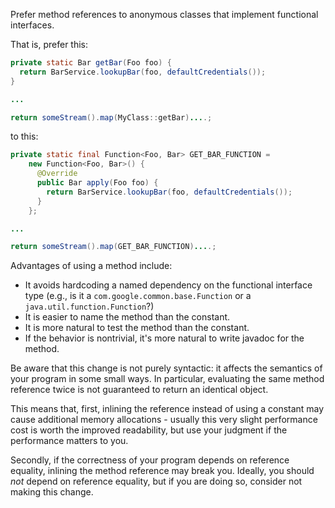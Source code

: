 Prefer method references to anonymous classes that implement functional
interfaces.

That is, prefer this:

```java {.good}
private static Bar getBar(Foo foo) {
  return BarService.lookupBar(foo, defaultCredentials());
}

...

return someStream().map(MyClass::getBar)....;
```

to this:

```java
private static final Function<Foo, Bar> GET_BAR_FUNCTION =
    new Function<Foo, Bar>() {
      @Override
      public Bar apply(Foo foo) {
        return BarService.lookupBar(foo, defaultCredentials());
      }
    };

...

return someStream().map(GET_BAR_FUNCTION)....;
```

Advantages of using a method include:

*   It avoids hardcoding a named dependency on the functional interface type
    (e.g., is it a `com.google.common.base.Function` or a
    `java.util.function.Function`?)
*   It is easier to name the method than the constant.
*   It is more natural to test the method than the constant.
*   If the behavior is nontrivial, it's more natural to write javadoc for the
    method.

Be aware that this change is not purely syntactic: it affects the semantics of
your program in some small ways. In particular, evaluating the same method
reference twice is not guaranteed to return an identical object.

This means that, first, inlining the reference instead of using a constant may
cause additional memory allocations - usually this very slight performance cost
is worth the improved readability, but use your judgment if the performance
matters to you.

Secondly, if the correctness of your program depends on reference equality,
inlining the method reference may break you. Ideally, you should *not* depend on
reference equality, but if you are doing so, consider not making this change.

